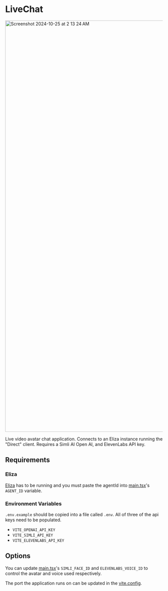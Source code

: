# LiveChat

<img width="1312" alt="Screenshot 2024-10-25 at 2 13 24 AM" src="https://github.com/user-attachments/assets/308da890-a7b7-4b5f-8bb8-b295d26a6ec5">

Live video avatar chat application. Connects to an Eliza instance running the "Direct" client. Requires a Simli AI Open AI, and ElevenLabs API key.

## Requirements

### Eliza

[Eliza](https://github.com/superstar3222/eliza) has to be running and you must paste the agentId into [main.tsx](/src/main.tsx)'s `AGENT_ID` variable.

### Environment Variables

`.env.example` should be copied into a file called `.env`. All of three of the api keys need to be populated.

- `VITE_OPENAI_API_KEY`
- `VITE_SIMLI_API_KEY`
- `VITE_ELEVENLABS_API_KEY`

## Options

You can update [main.tsx](/src/main.tsx)'s `SIMLI_FACE_ID` and `ELEVENLABS_VOICE_ID` to control the avatar and voice used respectively.

The port the application runs on can be updated in the [vite.config](/vite.config.ts).
